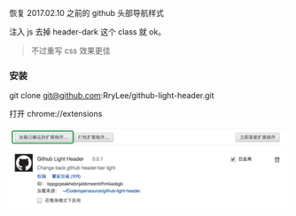 恢复 2017.02.10 之前的 github 头部导航样式

注入 js 去掉 header-dark 这个 class 就 ok。

> 不过重写 css 效果更佳

### 安装

git clone git@github.com:RryLee/github-light-header.git

打开 chrome://extensions

![](./doc/img.jpeg)

